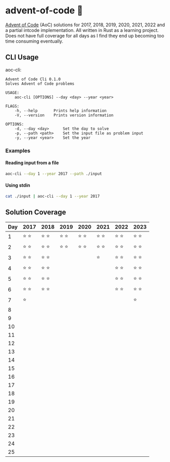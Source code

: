 # advent-of-code 🎄

[Advent of Code](https://adventofcode.com) (AoC) solutions for 2017, 2018, 2019,
2020, 2021, 2022 and a partial intcode implementation. All written in Rust as a
learning project. Does not have full coverage for all days as I find they end up
becoming too time consuming eventually.

## CLI Usage

aoc-cli:

```
Advent of Code Cli 0.1.0
Solves Advent of Code problems

USAGE:
    aoc-cli [OPTIONS] --day <day> --year <year>

FLAGS:
    -h, --help       Prints help information
    -V, --version    Prints version information

OPTIONS:
    -d, --day <day>      Set the day to solve
    -p, --path <path>    Set the input file as problem input
    -y, --year <year>    Set the year
```

### Examples

#### Reading input from a file

```sh
aoc-cli --day 1 --year 2017 --path ./input
```

#### Using stdin

```sh
cat ./input | aoc-cli --day 1 --year 2017
```

## Solution Coverage

| Day | 2017          | 2018          | 2019          | 2020          | 2021          | 2022          | 2023          |
| --- | ------------- | ------------- | ------------- | ------------- | ------------- | ------------- | ------------- |
| 1   | :star: :star: | :star: :star: | :star: :star: | :star: :star: | :star: :star: | :star: :star: | :star: :star: |
| 2   | :star: :star: | :star: :star: | :star: :star: | :star: :star: | :star: :star: | :star: :star: | :star: :star: |
| 3   | :star: :star: | :star: :star: |               |               | :star:        | :star: :star: | :star: :star: |
| 4   | :star: :star: | :star: :star: |               |               |               | :star: :star: | :star: :star: |
| 5   | :star: :star: | :star: :star: |               |               |               | :star: :star: | :star: :star: |
| 6   | :star: :star: | :star: :star: |               |               |               | :star: :star: | :star: :star: |
| 7   | :star:        |               |               |               |               |               | :star:        |
| 8   |               |               |               |               |               |               |               |
| 9   |               |               |               |               |               |               |               |
| 10  |               |               |               |               |               |               |               |
| 11  |               |               |               |               |               |               |               |
| 12  |               |               |               |               |               |               |               |
| 13  |               |               |               |               |               |               |               |
| 14  |               |               |               |               |               |               |               |
| 15  |               |               |               |               |               |               |               |
| 16  |               |               |               |               |               |               |               |
| 17  |               |               |               |               |               |               |               |
| 18  |               |               |               |               |               |               |               |
| 19  |               |               |               |               |               |               |               |
| 20  |               |               |               |               |               |               |               |
| 21  |               |               |               |               |               |               |               |
| 22  |               |               |               |               |               |               |               |
| 23  |               |               |               |               |               |               |               |
| 24  |               |               |               |               |               |               |               |
| 25  |               |               |               |               |               |               |               |
